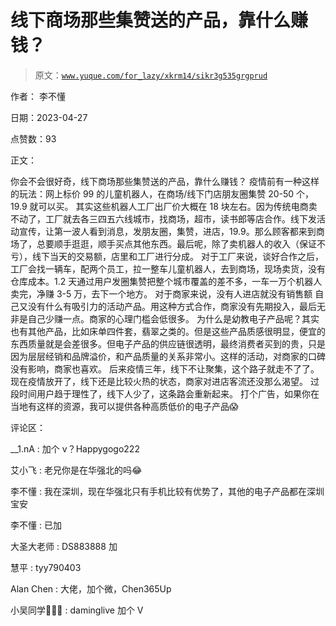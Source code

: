 # 线下商场那些集赞送的产品，靠什么赚钱？

> 原文：[`www.yuque.com/for_lazy/xkrm14/sikr3g535grgprud`](https://www.yuque.com/for_lazy/xkrm14/sikr3g535grgprud)

作者： 李不懂

日期：2023-04-27

点赞数：93

正文：

你会不会很好奇，线下商场那些集赞送的产品，靠什么赚钱？ 疫情前有一种这样的玩法：网上标价 99 的儿童机器人，在商场/线下门店朋友圈集赞 20-50 个，19.9 就可以买。 其实这些机器人工厂出厂价大概在 18 块左右。因为传统电商卖不动了，工厂就去各三四五六线城市，找商场，超市，读书郎等店合作。线下发活动宣传，让第一波人看到消息，发朋友圈，集赞，进店，19.9。那么顾客都来到商场了，总要顺手逛逛，顺手买点其他东西。最后呢，除了卖机器人的收入（保证不亏），线下当天的交易额，店里和工厂进行分成。 对于工厂来说，谈好合作之后，工厂会找一辆车，配两个员工，拉一整车儿童机器人，去到商场，现场卖货，没有仓库成本。1.2 天通过用户发圈集赞把整个城市覆盖的差不多，一车一万个机器人卖完，净赚 3-5 万，去下一个地方。 对于商家来说，没有人进店就没有销售额 自己又没有什么有吸引力的活动产品。用这种方式合作，商家没有先期投入，最后无非是自己少赚一点。商家的心理门槛会低很多。 为什么是幼教电子产品呢？其实也有其他产品，比如床单四件套，翡翠之类的。但是这些产品质感很明显，便宜的东西质量就是会差很多。但电子产品的供应链很透明，最终消费者买到的贵，只是因为层层经销和品牌溢价，和产品质量的关系非常小。这样的活动，对商家的口碑没有影响，商家也喜欢。 后来疫情三年，线下不让聚集，这个路子就走不了了。现在疫情放开了，线下还是比较火热的状态，商家对进店客流还没那么渴望。 过段时间用户趋于理性了，线下人少了，这条路会重新起来。 打个广告，如果你在当地有这样的资源，我可以提供各种高质低价的电子产品😱

评论区：

__1.nA : 加个 v？Happygogo222

艾小飞 : 老兄你是在华强北的吗😂

李不懂 : 我在深圳，现在华强北只有手机比较有优势了，其他的电子产品都在深圳宝安

李不懂 : 已加

大圣大老师 : DS883888 加

慧平 : tyy790403

Alan Chen : 大佬，加个微，Chen365Up

小吴同学🤙🤙🤙 : daminglive 加个 V

